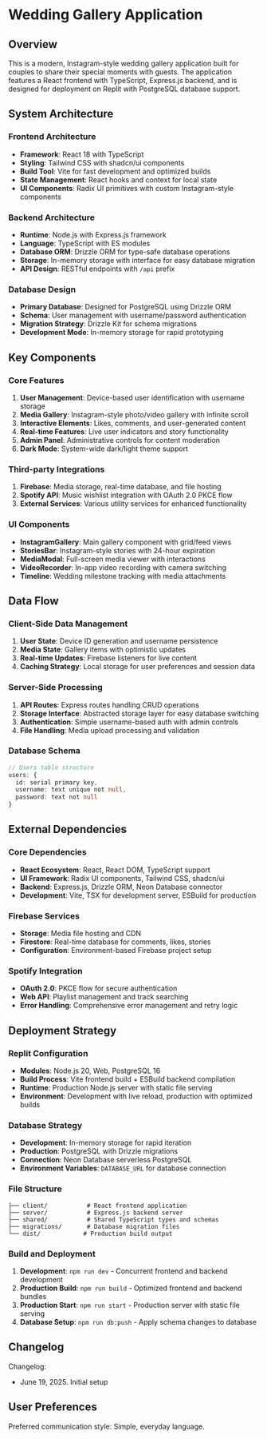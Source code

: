 # Wedding Gallery Application

## Overview

This is a modern, Instagram-style wedding gallery application built for couples to share their special moments with guests. The application features a React frontend with TypeScript, Express.js backend, and is designed for deployment on Replit with PostgreSQL database support.

## System Architecture

### Frontend Architecture
- **Framework**: React 18 with TypeScript
- **Styling**: Tailwind CSS with shadcn/ui components
- **Build Tool**: Vite for fast development and optimized builds
- **State Management**: React hooks and context for local state
- **UI Components**: Radix UI primitives with custom Instagram-style components

### Backend Architecture
- **Runtime**: Node.js with Express.js framework
- **Language**: TypeScript with ES modules
- **Database ORM**: Drizzle ORM for type-safe database operations
- **Storage**: In-memory storage with interface for easy database migration
- **API Design**: RESTful endpoints with `/api` prefix

### Database Design
- **Primary Database**: Designed for PostgreSQL using Drizzle ORM
- **Schema**: User management with username/password authentication
- **Migration Strategy**: Drizzle Kit for schema migrations
- **Development Mode**: In-memory storage for rapid prototyping

## Key Components

### Core Features
1. **User Management**: Device-based user identification with username storage
2. **Media Gallery**: Instagram-style photo/video gallery with infinite scroll
3. **Interactive Elements**: Likes, comments, and user-generated content
4. **Real-time Features**: Live user indicators and story functionality
5. **Admin Panel**: Administrative controls for content moderation
6. **Dark Mode**: System-wide dark/light theme support

### Third-party Integrations
1. **Firebase**: Media storage, real-time database, and file hosting
2. **Spotify API**: Music wishlist integration with OAuth 2.0 PKCE flow
3. **External Services**: Various utility services for enhanced functionality

### UI Components
- **InstagramGallery**: Main gallery component with grid/feed views
- **StoriesBar**: Instagram-style stories with 24-hour expiration
- **MediaModal**: Full-screen media viewer with interactions
- **VideoRecorder**: In-app video recording with camera switching
- **Timeline**: Wedding milestone tracking with media attachments

## Data Flow

### Client-Side Data Management
1. **User State**: Device ID generation and username persistence
2. **Media State**: Gallery items with optimistic updates
3. **Real-time Updates**: Firebase listeners for live content
4. **Caching Strategy**: Local storage for user preferences and session data

### Server-Side Processing
1. **API Routes**: Express routes handling CRUD operations
2. **Storage Interface**: Abstracted storage layer for easy database switching
3. **Authentication**: Simple username-based auth with admin controls
4. **File Handling**: Media upload processing and validation

### Database Schema
```typescript
// Users table structure
users: {
  id: serial primary key,
  username: text unique not null,
  password: text not null
}
```

## External Dependencies

### Core Dependencies
- **React Ecosystem**: React, React DOM, TypeScript support
- **UI Framework**: Radix UI components, Tailwind CSS, shadcn/ui
- **Backend**: Express.js, Drizzle ORM, Neon Database connector
- **Development**: Vite, TSX for development server, ESBuild for production

### Firebase Services
- **Storage**: Media file hosting and CDN
- **Firestore**: Real-time database for comments, likes, stories
- **Configuration**: Environment-based Firebase project setup

### Spotify Integration
- **OAuth 2.0**: PKCE flow for secure authentication
- **Web API**: Playlist management and track searching
- **Error Handling**: Comprehensive error management and retry logic

## Deployment Strategy

### Replit Configuration
- **Modules**: Node.js 20, Web, PostgreSQL 16
- **Build Process**: Vite frontend build + ESBuild backend compilation
- **Runtime**: Production Node.js server with static file serving
- **Environment**: Development with live reload, production with optimized builds

### Database Strategy
- **Development**: In-memory storage for rapid iteration
- **Production**: PostgreSQL with Drizzle migrations
- **Connection**: Neon Database serverless PostgreSQL
- **Environment Variables**: `DATABASE_URL` for database connection

### File Structure
```
├── client/           # React frontend application
├── server/           # Express.js backend server
├── shared/           # Shared TypeScript types and schemas
├── migrations/       # Database migration files
└── dist/            # Production build output
```

### Build and Deployment
1. **Development**: `npm run dev` - Concurrent frontend and backend development
2. **Production Build**: `npm run build` - Optimized frontend and backend bundles
3. **Production Start**: `npm run start` - Production server with static file serving
4. **Database Setup**: `npm run db:push` - Apply schema changes to database

## Changelog

Changelog:
- June 19, 2025. Initial setup

## User Preferences

Preferred communication style: Simple, everyday language.